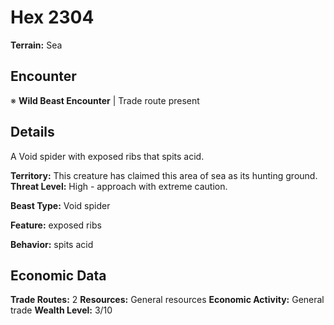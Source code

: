 # Hex 2304

**Terrain:** Sea

## Encounter
※ **Wild Beast Encounter** | Trade route present

## Details
A Void spider with exposed ribs that spits acid.

**Territory:** This creature has claimed this area of sea as its hunting ground.
**Threat Level:** High - approach with extreme caution.

**Beast Type:** Void spider

**Feature:** exposed ribs

**Behavior:** spits acid

## Economic Data
**Trade Routes:** 2
**Resources:** General resources
**Economic Activity:** General trade
**Wealth Level:** 3/10
